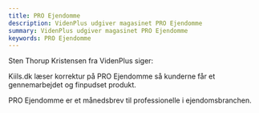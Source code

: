 ```yaml
---
title: PRO Ejendomme
description: VidenPlus udgiver magasinet PRO Ejendomme
summary: VidenPlus udgiver magasinet PRO Ejendomme
keywords: PRO Ejendomme
---
```


Sten Thorup Kristensen fra VidenPlus siger:


Kiils.dk læser korrektur på PRO Ejendomme så kunderne får et gennemarbejdet og finpudset produkt.

PRO Ejendomme er et månedsbrev til professionelle i ejendomsbranchen.
